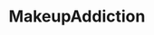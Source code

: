 ---
title: MakeupAddiction
crosslinks:
- SkincareAddiction
- muacjdiscussion
- PaleMUA
- AsianBeauty
- BeautyGuruChatter
- makeupexchange
- MUAontheCheap
- Indiemakeupandmore
- muacirclejerk
- MakeupAddictionCanada
- OliveMUA
- BeautyGuruChat
- Fude
- AustralianMakeup
- RandomActsofMakeup
- Makeup
- drugstoreMUA
- curlyhair
- BeautyDiagrams
- skincareaddiction
---